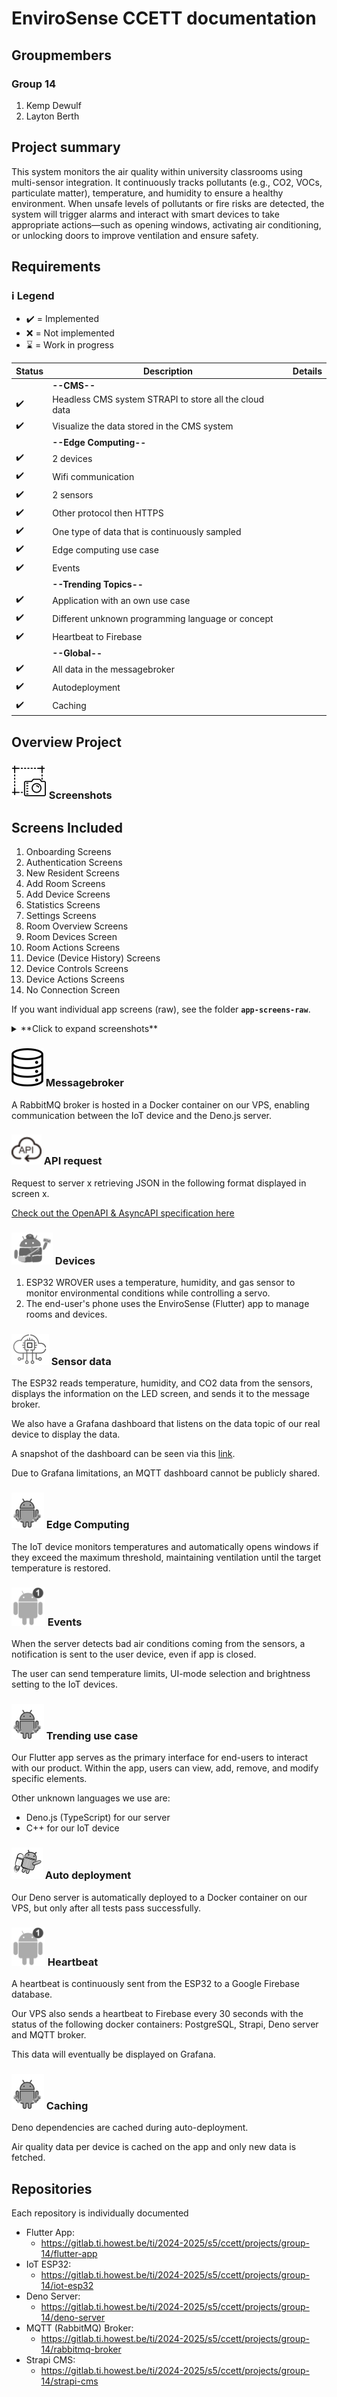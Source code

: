 # EnviroSense CCETT documentation

## Groupmembers
### Group 14
1. Kemp Dewulf
2. Layton Berth

## Project summary
This system monitors the air quality within university classrooms using multi-sensor integration. It continuously tracks pollutants (e.g., CO2, VOCs, particulate matter), temperature, and humidity to ensure a healthy environment. When unsafe levels of pollutants or fire risks are detected, the system will trigger alarms and interact with smart devices to take appropriate actions—such as opening windows, activating air conditioning, or unlocking doors to improve ventilation and ensure safety.

## Requirements
### ℹ️ Legend
- :heavy_check_mark: = Implemented
- :x: = Not implemented
- :hourglass: = Work in progress


|Status|Description|Details|
|---|---|---|
|| **--CMS--** ||
|:heavy_check_mark:| Headless CMS system STRAPI to store all the cloud data
|:heavy_check_mark:| Visualize the data stored in the CMS system
|| **--Edge Computing--** ||
|:heavy_check_mark:| 2 devices
|:heavy_check_mark:| Wifi communication
|:heavy_check_mark:| 2 sensors
|:heavy_check_mark:| Other protocol then HTTPS
|:heavy_check_mark:| One type of data that is continuously sampled
|:heavy_check_mark:| Edge computing use case
|:heavy_check_mark:| Events
|| **--Trending Topics--** ||
|:heavy_check_mark:| Application with an own use case
|:heavy_check_mark:| Different unknown programming language or concept
|:heavy_check_mark:| Heartbeat to Firebase
|| **--Global--** ||
|:heavy_check_mark:| All data in the messagebroker
|:heavy_check_mark:| Autodeployment
|:heavy_check_mark:| Caching

## Overview Project
### ![](ReadmeImages/Screenshot.png) Screenshots
## Screens Included
1. Onboarding Screens
2. Authentication Screens
3. New Resident Screens
4. Add Room Screens
5. Add Device Screens
6. Statistics Screens
7. Settings Screens
8. Room Overview Screens
9. Room Devices Screen
10. Room Actions Screens
11. Device (Device History) Screens
12. Device Controls Screens
13. Device Actions Screens
14. No Connection Screen

If you want individual app screens (raw), see the folder **`app-screens-raw`**.

<details>
  <summary>**Click to expand screenshots**</summary>

![Onboarding Screens](assets/app-screens-showcased/Onboarding%20Screens.png)

![Authentication Screens](assets/app-screens-showcased/Authentication%20Screens.png)

![New Resident Screens](assets/app-screens-showcased/New%20Resident%20Screens.png)

![Add Room Screens](assets/app-screens-showcased/Add%20Room%20Screens.png)

![Add Device Screens](assets/app-screens-showcased/Add%20Device%20Screens.png)

![Statistics Screens](assets/app-screens-showcased/Statistics%20Screens.png)

![Settings Screens](assets/app-screens-showcased/Settings%20Screens.png)

![Room Overview Screens](assets/app-screens-showcased/Room%20Overview%20Screens.png)

![Room Devices Screen](assets/app-screens-showcased/Room%20Devices%20Screen.png)

![Room Actions Screens](assets/app-screens-showcased/Room%20Actions%20Screens.png)

![Device (Device History) Screens](assets/app-screens-showcased/Device%20(Device%20History)%20Screens.png)

![Device Controls Screens](assets/app-screens-showcased/Device%20Controls%20Screens.png)

![Device Actions Screens](assets/app-screens-showcased/Device%20Actions%20Screens.png)

![No Connection Screen](assets/app-screens-showcased/No%20Connection%20Screen.png)

</details>

### ![](ReadmeImages/Database.png) Messagebroker
A RabbitMQ broker is hosted in a Docker container on our VPS, enabling communication between the IoT device and the Deno.js server.

### ![](ReadmeImages/API.png) API request
Request to server x retrieving JSON in the following format displayed in screen x.

[Check out the OpenAPI & AsyncAPI specification here](http://94.130.75.173:8101/)

### ![](ReadmeImages/Intents.png) Devices
1. ESP32 WROVER uses a temperature, humidity, and gas sensor to monitor environmental conditions while controlling a servo.
2. The end-user's phone uses the EnviroSense (Flutter) app to manage rooms and devices.

### ![](ReadmeImages/SensorData.png) Sensor data
The ESP32 reads temperature, humidity, and CO2 data from the sensors, displays the information on the LED screen, and sends it to the message broker.

We also have a Grafana dashboard that listens on the data topic of our real device to display the data.

A snapshot of the dashboard can be seen via this [link](https://kempdewulf.grafana.net/dashboard/snapshot/45ZnzIk8yMndjr5wXwL91eAeKmzp6QsA?orgId=0&from=2025-01-09T18:48:40.135Z&to=2025-01-09T18:53:44.144Z&timezone=browser).

Due to Grafana limitations, an MQTT dashboard cannot be publicly shared.

### ![](ReadmeImages/Workmanager.png) Edge Computing
The IoT device monitors temperatures and automatically opens windows if they exceed the maximum threshold, maintaining ventilation until the target temperature is restored.

### ![](ReadmeImages/Notifications.png) Events
When the server detects bad air conditions coming from the sensors, a notification is sent to the user device, even if app is closed.

The user can send temperature limits, UI-mode selection and brightness setting to the IoT devices.

### ![](ReadmeImages/Workmanager.png) Trending use case
Our Flutter app serves as the primary interface for end-users to interact with our product. Within the app, users can view, add, remove, and modify specific elements.

Other unknown languages we use are:
  - Deno.js (TypeScript) for our server
  - C++ for our IoT device

### ![](ReadmeImages/Animations.png) Auto deployment
Our Deno server is automatically deployed to a Docker container on our VPS, but only after all tests pass successfully.

### ![](ReadmeImages/Notifications.png) Heartbeat
A heartbeat is continuously sent from the ESP32 to a Google Firebase database.

Our VPS also sends a heartbeat to Firebase every 30 seconds with the status of the following docker containers: PostgreSQL, Strapi, Deno server and MQTT broker.

This data will eventually be displayed on Grafana.

### ![](ReadmeImages/Workmanager.png) Caching
Deno dependencies are cached during auto-deployment.

Air quality data per device is cached on the app and only new data is fetched.

## Repositories

Each repository is individually documented

- Flutter App:
  - https://gitlab.ti.howest.be/ti/2024-2025/s5/ccett/projects/group-14/flutter-app
- IoT ESP32:
  - https://gitlab.ti.howest.be/ti/2024-2025/s5/ccett/projects/group-14/iot-esp32
- Deno Server:
  - https://gitlab.ti.howest.be/ti/2024-2025/s5/ccett/projects/group-14/deno-server
- MQTT (RabbitMQ) Broker:
  - https://gitlab.ti.howest.be/ti/2024-2025/s5/ccett/projects/group-14/rabbitmq-broker
- Strapi CMS:
  - https://gitlab.ti.howest.be/ti/2024-2025/s5/ccett/projects/group-14/strapi-cms
